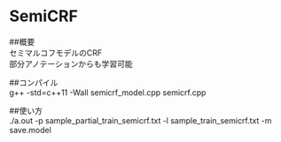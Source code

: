 # SemiCRF

##概要  
セミマルコフモデルのCRF  
部分アノテーションからも学習可能  

##コンパイル  
g++ -std=c++11 -Wall semicrf_model.cpp semicrf.cpp  

##使い方  
./a.out -p sample_partial_train_semicrf.txt -l sample_train_semicrf.txt -m save.model  
